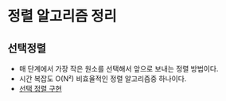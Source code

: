 # 정렬 알고리즘 정리

## 선택정렬
  - 매 단계에서 가장 작은 원소를 선택해서 앞으로 보내는 정렬 방법이다.
  - 시간 복잡도 O(N²) 비효율적인 정렬 알고리즘중 하나이다.
  - [ 선택 정렬 구현 ](https://github.com/Seongseokwon/algorithm/blob/main/sorting/selection-sort.js) 
  
